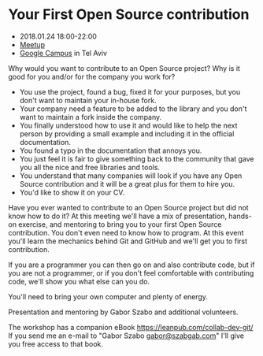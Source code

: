 # Your First Open Source contribution

* 2018.01.24 18:00-22:00
* [Meetup](https://www.meetup.com/Code-Mavens/events/246683264/)
* [Google Campus](https://www.campus.co/tel-aviv/en) in Tel Aviv

Why would you want to contribute to an Open Source project? Why is it good for you and/or for the company you work for?

* You use the project, found a bug, fixed it for your purposes, but you don't want to maintain your in-house fork.
* Your company need a feature to be added to the library and you don't want to maintain a fork inside the company.
* You finally understood how to use it and would like to help the next person by providing a small example and including it in the official documentation.
* You found a typo in the documentation that annoys you.
* You just feel it is fair to give something back to the community that gave you all the nice and free libraries and tools.
* You understand that many companies will look if you have any Open Source contribution and it will be a great plus for them to hire you.
* You'd like to show it on your CV.

Have you ever wanted to contribute to an Open Source project but did not know how to do it?
At this meeting we'll have a mix of presentation, hands-on exercise, and mentoring to bring you to your first Open Source contribution.
You don't even need to know how to program. At this event you'll learn the mechanics behind Git and GitHub and we'll get you to first contribution.

If you are a programmer you can then go on and also contribute code, but if you are not a programmer, or if you don't feel comfortable with contributing code, we'll show you what else can you do.

You'll need to bring your own computer and plenty of energy.

Presentation and mentoring by Gabor Szabo and additional volunteers.

The workshop has a companion eBook https://leanpub.com/collab-dev-git/
If you send me an e-mail to "Gabor Szabo gabor@szabgab.com" I'll give you free access to that book.

